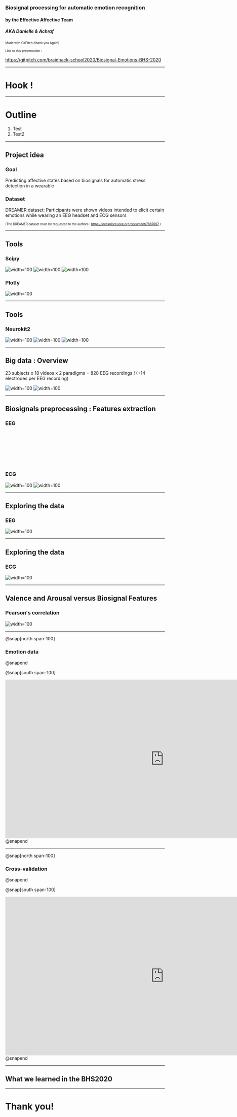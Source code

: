### Biosignal processing for automatic emotion recognition

#### by the Effective Affective Team 
##### AKA Danielle & Achraf
<sup><sub>Made with GitPitch (thank you Agah!)</sub></sup>

<sup><sub> Link to this presentation :
  
  https://gitpitch.com/brainhack-school2020/Biosignal-Emotions-BHS-2020 </sub></sup>

---

# Hook !


---

# Outline 

1. Test
2. Test2

---

## Project idea

### Goal 
Predicting affective states based on biosignals for automatic stress detection in a wearable

### Dataset

DREAMER dataset: Participants were shown videos intended to elicit certain emotions while wearing an EEG headset and ECG sensors

<sup><sub> (The DREAMER dataset must be requested to the authors : https://ieeexplore.ieee.org/document/7887697 ) </sub></sup>


---

## Tools
### Scipy
![width=100](images/scipy.png)
![width=100](images/scipy_importexample.png)
![width=100](images/scipy_signalexample.png)
### Plotly
![width=100](images/plotly.png)

---

## Tools
### Neurokit2
![width=100](images/neurokit2.png)
![width=100](images/neurokit2_importexample.png)
![width=100](images/neurokit2_ecgdemo.png)

---

## Big data : Overview

23 subjects x 18 videos x 2 paradigms = 828 EEG recordings !
(+14 electrodes per EEG recording)

![width=100](images/stim.gif) ![width=100](images/basl.gif)

---

## Biosignals preprocessing : Features extraction
### EEG  <br /><br /><br /><br /><br /><br /><br /><br /> ECG
![width=100](images/EEG_features.png) ![width=100](images/ECG_features.png)

---

## Exploring the data
### EEG
![width=100](images/plotly_EEG.gif)

---

## Exploring the data
### ECG
![width=100](images/plotly_ECG.gif)

---
## Valence and Arousal versus Biosignal Features
### Pearson's correlation
![width=100](images/pearson_eeg_ecg.png)

---

@snap[north span-100]
### Emotion data
@snapend

@snap[south span-100]
<iframe src="https://brainhack-school2020.github.io/Biosignal-Emotions-BHS-2020/" width="1000" height="500" frameborder="0" marginwidth="0" marginheight="0"></iframe>
@snapend

---

@snap[north span-100]
### Cross-validation
@snapend

@snap[south span-100]
<iframe src="https://brainhack-school2020.github.io/Biosignal-Emotions-BHS-2020/DREAMER_group_cross_validation.html" width="1000" height="500" frameborder="0" marginwidth="0" marginheight="0"></iframe>
@snapend

---

## What we learned in the BHS2020

---

# Thank you!
